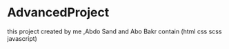 # AdvancedProject
this project created by me ,Abdo Sand and Abo Bakr contain (html css scss javascript)
